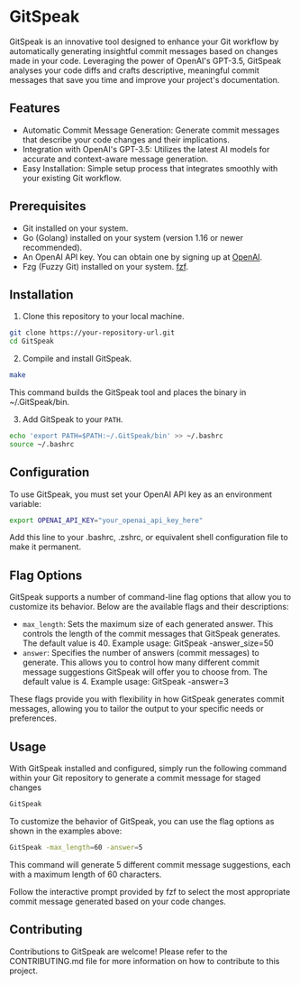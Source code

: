 # GitSpeak

GitSpeak is an innovative tool designed to enhance your Git workflow by automatically generating insightful commit messages based on changes made in your code. Leveraging the power of OpenAI's GPT-3.5, GitSpeak analyses your code diffs and crafts descriptive, meaningful commit messages that save you time and improve your project's documentation.

## Features

- Automatic Commit Message Generation: Generate commit messages that describe your code changes and their implications.
- Integration with OpenAI's GPT-3.5: Utilizes the latest AI models for accurate and context-aware message generation.
- Easy Installation: Simple setup process that integrates smoothly with your existing Git workflow.

## Prerequisites

- Git installed on your system.
- Go (Golang) installed on your system (version 1.16 or newer recommended).
- An OpenAI API key. You can obtain one by signing up at [OpenAI](https://platform.openai.com/docs/overview).
- Fzg (Fuzzy Git) installed on your system. [fzf](https://github.com/junegunn/fzf).

## Installation

1. Clone this repository to your local machine.

```bash
git clone https://your-repository-url.git
cd GitSpeak
```

2. Compile and install GitSpeak.

```bash
make
```

This command builds the GitSpeak tool and places the binary in ~/.GitSpeak/bin.

3.  Add GitSpeak to your `PATH`.

```bash
echo 'export PATH=$PATH:~/.GitSpeak/bin' >> ~/.bashrc
source ~/.bashrc
```

## Configuration

To use GitSpeak, you must set your OpenAI API key as an environment variable:

```bash
export OPENAI_API_KEY="your_openai_api_key_here"
```

Add this line to your .bashrc, .zshrc, or equivalent shell configuration file to make it permanent.

## Flag Options

GitSpeak supports a number of command-line flag options that allow you to customize its behavior. Below are the available flags and their descriptions:

- `max_length`: Sets the maximum size of each generated answer. This controls the length of the commit messages that GitSpeak generates. The default value is 40. Example usage: GitSpeak -answer_size=50
- `answer`: Specifies the number of answers (commit messages) to generate. This allows you to control how many different commit message suggestions GitSpeak will offer you to choose from. The default value is 4. Example usage: GitSpeak -answer=3

These flags provide you with flexibility in how GitSpeak generates commit messages, allowing you to tailor the output to your specific needs or preferences.

## Usage

With GitSpeak installed and configured, simply run the following command within your Git repository to generate a commit message for staged changes

```bash
GitSpeak
```

To customize the behavior of GitSpeak, you can use the flag options as shown in the examples above:

```bash
GitSpeak -max_length=60 -answer=5
```

This command will generate 5 different commit message suggestions, each with a maximum length of 60 characters.

Follow the interactive prompt provided by fzf to select the most appropriate commit message generated based on your code changes.

## Contributing

Contributions to GitSpeak are welcome! Please refer to the CONTRIBUTING.md file for more information on how to contribute to this project.

